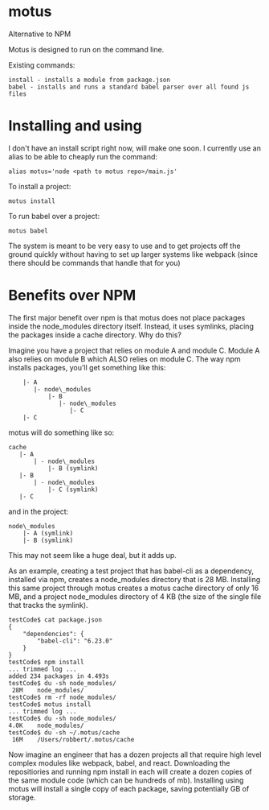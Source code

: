 # motus
Alternative to NPM

Motus is designed to run on the command line.

Existing commands:

```
install - installs a module from package.json
babel - installs and runs a standard babel parser over all found js files
```

# Installing and using

I don't have an install script right now, will make one soon. I currently use an alias to be able to cheaply run the command:

    alias motus='node <path to motus repo>/main.js'

To install a project:

    motus install

To run babel over a project:

    motus babel

The system is meant to be very easy to use and to get projects off the ground quickly without having to set up larger systems like webpack (since there should be commands that handle that for you)

# Benefits over NPM

The first major benefit over npm is that motus does not place packages inside the node\_modules directory itself. Instead, it uses symlinks, placing the packages inside a cache directory. Why do this?

Imagine you have a project that relies on module A and module C. Module A also relies on module B which ALSO relies on module C. The way npm installs packages, you'll get something like this:

```node\_modules
    |- A
       |- node\_modules
           |- B
              |- node\_modules
                 |- C
    |- C
```	
motus will do something like so:
```
cache
   |- A
       | - node\_modules
           |- B (symlink)
   |- B
       | - node\_modules
           |- C (symlink)
   |- C
```
and in the project:
```
node\_modules
    |- A (symlink)
    |- B (symlink)
```	
This may not seem like a huge deal, but it adds up.

As an example, creating a test project that has babel-cli as a dependency, installed via npm, creates a node\_modules directory that is 28 MB. Installing this same project through motus creates a motus cache directory of only 16 MB, and a project node\_modules directory of 4 KB (the size of the single file that tracks the symlink).

```
testCode$ cat package.json
{
    "dependencies": {
        "babel-cli": "6.23.0"
    }
}
testCode$ npm install
... trimmed log ...
added 234 packages in 4.493s
testCode$ du -sh node_modules/
 28M	node_modules/
testCode$ rm -rf node_modules/
testCode$ motus install
... trimmed log ...
testCode$ du -sh node_modules/
4.0K	node_modules/
testCode$ du -sh ~/.motus/cache
 16M	/Users/robbert/.motus/cache
```

Now imagine an engineer that has a dozen projects all that require high level complex modules like webpack, babel, and react. Downloading the repositiories and running npm install in each will create a dozen copies of the same module code (which can be hundreds of mb). Installing using motus will install a single copy of each package, saving potentially GB of storage.